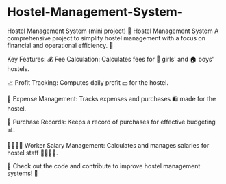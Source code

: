# Hostel-Management-System-
Hostel Management System (mini project)
🏨 Hostel Management System
A comprehensive project to simplify hostel management with a focus on financial and operational efficiency. 🚀

Key Features:
💰 Fee Calculation: Calculates fees for 🏢 girls' and 🏠 boys' hostels.

📈 Profit Tracking: Computes daily profit 💵 for the hostel.

🛒 Expense Management: Tracks expenses and purchases 🛍️ made for the hostel.

🧾 Purchase Records: Keeps a record of purchases for effective budgeting 📊.

👷‍♂️👩‍🍳 Worker Salary Management: Calculates and manages salaries for hostel staff 🧑‍🍳👨‍🔧.

🔗 Check out the code and contribute to improve hostel management systems! 🎉
